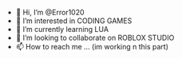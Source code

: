 - 👋 Hi, I’m @Error1020
- 👀 I’m interested in CODING GAMES
- 🌱 I’m currently learning LUA
- 💞️ I’m looking to collaborate on ROBLOX STUDIO
- 📫 How to reach me ... (im working n this part)

<!---
Error1020/Error1020 is a ✨ special ✨ repository because its `README.md` (this file) appears on your GitHub profile.
You can click the Preview link to take a look at your changes.
--->
